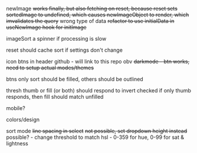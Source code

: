 newImage
  ~~works finally, but also fetching on reset, because reset sets sortedImage to undefined, which causes newImageObject to render, which imvalidates the query~~
  wrong type of data ~~refactor to use initialData in useNewImage hook for initImage~~

imageSort
  a spinner if processing is slow

reset
  should cache sort if settings don't change

icon btns in header
  github - will link to this repo obv
  ~~darkmode - btn works, need to setup actual modes/themes~~

btns
  only sort should be filled, others should be outlined

thresh
  thumb or fill (or both) should respond to invert checked
  if only thumb responds, then fill should match unfilled

mobile?

colors/design

sort mode
  ~~line spacing in select~~ ~~not possible, set dropdown height instead~~
  possible? - change threshold to match hsl - 0-359 for hue, 0-99 for sat & lightness

